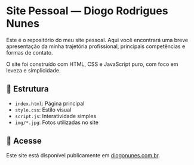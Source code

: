 # Site Pessoal — Diogo Rodrigues Nunes

Este é o repositório do meu site pessoal. Aqui você encontrará uma breve apresentação da minha trajetória profissional, principais competências e formas de contato.

O site foi construído com HTML, CSS e JavaScript puro, com foco em leveza e simplicidade.

## 📂 Estrutura

- `index.html`: Página principal
- `style.css`: Estilo visual
- `script.js`: Interatividade simples
- `img/*.jpg`: Fotos utilizadas no site

## 🔗 Acesse

Este site está disponível publicamente em [diogonunes.com.br](https://diogonunes.com.br).
